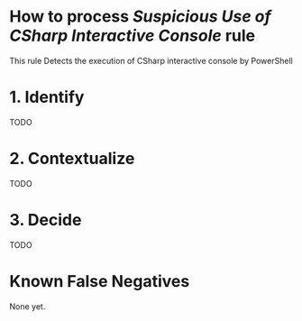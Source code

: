 # How to process *Suspicious Use of CSharp Interactive Console* rule
This rule Detects the execution of CSharp interactive console by PowerShell

# 1. Identify
TODO

# 2. Contextualize
TODO

# 3. Decide
TODO

# Known False Negatives
None yet.
